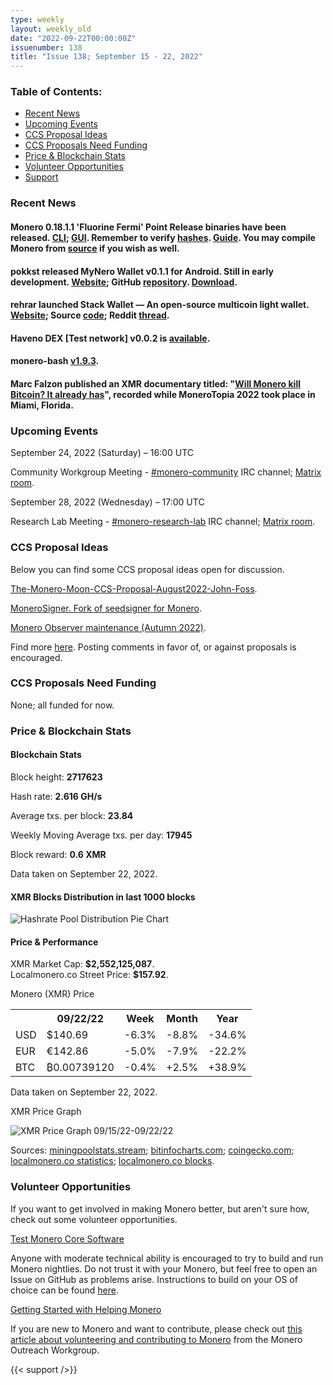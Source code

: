 ```yaml
---
type: weekly
layout: weekly_old
date: "2022-09-22T00:00:00Z"
issuenumber: 138
title: "Issue 138; September 15 - 22, 2022"
---
```


<h3>Table of Contents:</h3>
<ul class="contents">
    <li><a href="#news">Recent News</a></li>
    <li><a href="#events">Upcoming Events</a></li>
    <li><a href="#ideas">CCS Proposal Ideas</a></li>
    <li><a href="#proposals">CCS Proposals Need Funding</a></li>
    <li><a href="#stats">Price & Blockchain Stats</a></li>
    <li><a href="#volunteer">Volunteer Opportunities</a></li>
    <li><a href="#support">Support</a></li>
</ul>

<h3 id="news">Recent News</h3>

<div class="newsbyte">
    <h4>Monero 0.18.1.1 'Fluorine Fermi' Point Release binaries have been released. <a href="https://github.com/monero-project/monero/releases/tag/v0.18.1.1" target="_blank">CLI</a>; <a href="https://github.com/monero-project/monero-gui/releases/tag/v0.18.1.1" target="_blank">GUI</a>. Remember to verify <a href="https://www.getmonero.org/downloads/hashes.txt" target="_blank">hashes</a>. <a href="https://www.getmonero.org/resources/user-guides/verification-allos-advanced.html" target="_blank">Guide</a>. You may compile Monero from <a href="https://github.com/monero-project/monero#compiling-monero-from-source" target="_blank">source</a> if you wish as well.</h4>
</div>

<div class="newsbyte">
    <h4>pokkst released MyNero Wallet v0.1.1 for Android. Still in early development. <a href="https://mynero.net/" target="_blank">Website</a>; GitHub <a href="https://github.com/pokkst/monero-wallet" target="_blank">repository</a>. <a href="https://github.com/pokkst/monero-wallet/releases/tag/0.1.1" target="_blank">Download</a>.</h4>
</div>

<div class="newsbyte">
    <h4>rehrar launched Stack Wallet — An open-source multicoin light wallet. <a href="https://stackwallet.com/" target="_blank">Website</a>; Source <a href="https://github.com/cypherstack/stack_wallet/" target="_blank">code</a>; Reddit <a href="https://teddit.adminforge.de/r/Monero/comments/xkkq5e/stack_wallet_an_opensource_multicoin_lightwallet/" target="_blank">thread</a>.</h4>
</div>

<div class="newsbyte">
    <h4>Haveno DEX [Test network] v0.0.2 is <a href="https://github.com/haveno-dex/haveno/releases/tag/v0.0.2" target="_blank">available</a>.</h4>
</div>

<div class="newsbyte">
    <h4>monero-bash <a href="https://github.com/hinto-janaiyo/monero-bash/releases/tag/v1.9.3" target="_blank">v1.9.3</a>.</h4>
</div>

<div class="newsbyte">
    <h4>Marc Falzon published an XMR documentary titled: "<a href="https://piped.adminforge.de/watch?v=2xdXxUO-d70" target="_blank">Will Monero kill Bitcoin? It already has</a>", recorded while MoneroTopia 2022 took place in Miami, Florida.</h4>
</div>

<h3 id="events">Upcoming Events</h3>

<div class="event">
    <p class="date">September 24, 2022 (Saturday) – 16:00 UTC</p>
    <p>Community Workgroup Meeting - <a href="irc://irc.libera.chat/#monero-community" target="_blank">#monero-community</a> IRC channel; <a href="https://matrix.to/#/#monero-community:monero.social" target="_blank">Matrix room</a>.</p>
</div>

<div class="event">
    <p class="date" markdown="1">September 28, 2022 (Wednesday) – 17:00 UTC</p>
    <p markdown="1">Research Lab Meeting - <a href="irc://irc.libera.chat/#monero-research-lab" target="_blank">#monero-research-lab</a> IRC channel; <a href="https://matrix.to/#/#monero-research-lab:monero.social" target="_blank">Matrix room</a>.</p>
</div>

<h3 id="ideas">CCS Proposal Ideas</h3>

<p>Below you can find some CCS proposal ideas open for discussion.</p>

<div class="proposal">
<p><a href="https://repo.getmonero.org/monero-project/ccs-proposals/-/merge_requests/336" target="_blank">The-Monero-Moon-CCS-Proposal-August2022-John-Foss</a>.</p>
</div>

<div class="proposal">
<p><a href="https://repo.getmonero.org/monero-project/ccs-proposals/-/merge_requests/323" target="_blank">MoneroSigner. Fork of seedsigner for Monero</a>.</p>
</div>

<div class="proposal">
<p><a href="https://repo.getmonero.org/monero-project/ccs-proposals/-/merge_requests/342" target="_blank">Monero Observer maintenance (Autumn 2022)</a>.</p>
</div>

<div class="proposal">
<p>Find more <a href="https://ccs.getmonero.org/ideas/" target="_blank">here</a>. Posting comments in favor of, or against proposals is encouraged.</p>
</div>

<h3 id="proposals">CCS Proposals Need Funding</h3>

<p>None; all funded for now.</p>

<h3 id="stats">Price & Blockchain Stats</h3>

<h4 class="stat">Blockchain Stats</h4>

<div class="bcstats">
    <p>Block height: <b>2717623</b></p>
    <p>Hash rate: <b>2.616 GH/s</b></p>
    <p>Average txs. per block: <b>23.84</b></p>
    <p>Weekly Moving Average txs. per day: <b>17945</b></p>
    <p>Block reward: <b>0.6 XMR</b></p>
</div>
<p class="note">Data taken on September 22, 2022.</p>

<h4 class="stat">XMR Blocks Distribution in last 1000 blocks</h4>
<p><img src="/img/hashrate-pool-distribution-0922.png" alt="Hashrate Pool Distribution Pie Chart"/></p>

<h4 class="stat" id="price-stat">Price & Performance</h4>

<div class="price-intro">XMR Market Cap: <b>$2,552,125,087</b>.<br/>Localmonero.co Street Price: <b>$157.92</b>.</div>

<p class="table-title">Monero (XMR) Price</p>
<table class="price-table">
  <tr class="row1">
    <th></th>
    <th>09/22/22</th>
    <th>Week</th>
    <th>Month</th>
    <th>Year</th>
  </tr>
  <tr>
    <td data-th="XMR to">USD</td>
    <td data-th="09/22/22">$140.69</td>
    <td data-th="Week" class="red">-6.3%</td>
    <td data-th="Month" class="red">-8.8%</td>
    <td data-th="Year" class="red">-34.6%</td>
  </tr>
  <tr class="row3">
    <td data-th="XMR to">EUR</td>
    <td data-th="09/22/22">€142.86</td>
    <td data-th="Week" class="red">-5.0%</td>
    <td data-th="Month" class="red">-7.9%</td>
    <td data-th="Year" class="red">-22.2%</td>
  </tr>
  <tr>
    <td data-th="XMR to">BTC</td>
    <td data-th="09/22/22">₿0.00739120</td>
    <td data-th="Week" class="red">-0.4%</td>
    <td data-th="Month" class="green">+2.5%</td>
    <td data-th="Year" class="green">+38.9%</td>
  </tr>
</table>
<p class="note">Data taken on September 22, 2022.</p>

<p class="table-title">XMR Price Graph</p>

![XMR Price Graph 09/15/22-09/22/22](/img/weekly-chart-0922.png "XMR Price Graph 09/15/22-09/22/22")

Sources: <a href="https://miningpoolstats.stream/monero" target="_blank">miningpoolstats.stream</a>; <a href="https://bitinfocharts.com/monero/" target="_blank">bitinfocharts.com</a>; <a href="https://www.coingecko.com/en/coins/monero" target="_blank">coingecko.com</a>; <a href="https://localmonero.co/statistics" target="_blank">localmonero.co statistics</a>; <a href="https://localmonero.co/blocks" target="_blank">localmonero.co blocks</a>.

<h3 id="volunteer">Volunteer Opportunities</h3>

<p>If you want to get involved in making Monero better, but aren't sure how, check out some volunteer opportunities.</p>

<div class="newsbyte">
    <p class="date"><a href="https://github.com/monero-project/monero" target="_blank">Test Monero Core Software</a></p>
    <p>Anyone with moderate technical ability is encouraged to try to build and run Monero nightlies. Do not trust it with your Monero, but feel free to open an Issue on GitHub as problems arise. Instructions to build on your OS of choice can be found <a href="https://github.com/monero-project/monero#compiling-monero-from-source" target="_blank">here</a>. </p>
</div>

<div class="newsbyte">
    <p class="date"><a href="https://github.com/monero-project/monero" target="_blank">Getting Started with Helping Monero</a></p>
    <p>If you are new to Monero and want to contribute, please check out <a href="https://www.monerooutreach.org/stories/getting-started-helping-monero.php" target="_blank">this article about volunteering and contributing to Monero</a> from the Monero Outreach Workgroup. </p>
</div>

{{< support />}}


